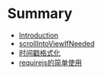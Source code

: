 # Summary

* [Introduction](README.md)
* [scrollIntoViewIfNeeded](scrollintoviewifneeded.md)
* [时间戳格式化](shi-jian-chuo-ge-shi-hua.md)
* [requirejs的简单使用](requirejsde-jian-dan-shi-yong.md)

